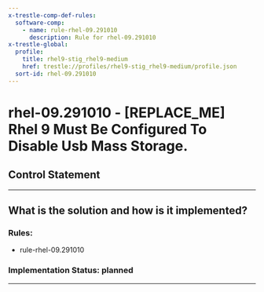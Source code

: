 ```yaml
---
x-trestle-comp-def-rules:
  software-comp:
    - name: rule-rhel-09.291010
      description: Rule for rhel-09.291010
x-trestle-global:
  profile:
    title: rhel9-stig_rhel9-medium
    href: trestle://profiles/rhel9-stig_rhel9-medium/profile.json
  sort-id: rhel-09.291010
---
```


# rhel-09.291010 - \[REPLACE_ME\] Rhel 9 Must Be Configured To Disable Usb Mass Storage.

## Control Statement

______________________________________________________________________

## What is the solution and how is it implemented?

<!-- For implementation status enter one of: implemented, partial, planned, alternative, not-applicable -->

<!-- Note that the list of rules under ### Rules: is read-only and changes will not be captured after assembly to JSON -->

<!-- Add control implementation description here for control: rhel-09.291010 -->

### Rules:

  - rule-rhel-09.291010

### Implementation Status: planned

______________________________________________________________________

